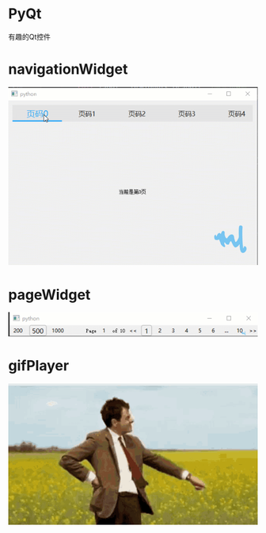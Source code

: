 # PyQt
有趣的Qt控件

# navigationWidget
![](./demo/navigationWidget.gif)
# pageWidget
![](./demo/pageWidget.gif)
# gifPlayer
![](./demo/gifPlayer.gif)